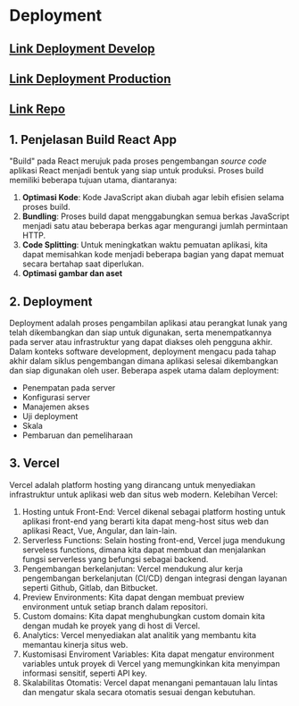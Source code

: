 # Deployment
## [Link Deployment Develop](https://test-deploy-develop.vercel.app/)
## [Link Deployment Production](https://test-deploy-production.vercel.app/)
## [Link Repo](https://github.com/almiramaharani/test-deploy)


## 1. Penjelasan Build React App
"Build" pada React merujuk pada proses pengembangan *source code* aplikasi React menjadi bentuk yang siap untuk produksi. Proses build memiliki beberapa tujuan utama, diantaranya:
1. **Optimasi Kode**: Kode JavaScript akan diubah agar lebih efisien selama proses build.
2. **Bundling**: Proses build dapat menggabungkan semua berkas JavaScript menjadi satu atau beberapa berkas agar mengurangi jumlah permintaan HTTP.
3. **Code Splitting**: Untuk meningkatkan waktu pemuatan aplikasi, kita dapat memisahkan kode menjadi beberapa bagian yang dapat memuat secara bertahap saat diperlukan.
4. **Optimasi gambar dan aset**

## 2. Deployment
Deployment adalah proses pengambilan aplikasi atau perangkat lunak yang telah dikembangkan dan siap untuk digunakan, serta menempatkannya pada server atau infrastruktur yang dapat diakses oleh pengguna akhir. Dalam konteks software development, deployment mengacu pada tahap akhir dalam siklus pengembangan dimana aplikasi selesai dikembangkan dan siap digunakan oleh user. Beberapa aspek utama dalam deployment:
* Penempatan pada server
* Konfigurasi server
* Manajemen akses
* Uji deployment
* Skala
* Pembaruan dan pemeliharaan

## 3. Vercel
Vercel adalah platform hosting yang dirancang untuk menyediakan infrastruktur untuk aplikasi web dan situs web modern. Kelebihan Vercel:
1. Hosting untuk Front-End: Vercel dikenal sebagai platform hosting untuk aplikasi front-end yang berarti kita dapat meng-host situs web dan aplikasi React, Vue, Angular, dan lain-lain.
2. Serverless Functions: Selain hosting front-end, Vercel juga mendukung serveless functions, dimana kita dapat membuat dan menjalankan fungsi serverless yang befungsi sebagai backend.
3. Pengembangan berkelanjutan: Vercel mendukung alur kerja pengembangan berkelanjutan (CI/CD) dengan integrasi dengan layanan seperti Github, Gitlab, dan Bitbucket.
4. Preview Environments: Kita dapat dengan membuat preview environment untuk setiap branch dalam repositori.
5. Custom domains: Kita dapat menghubungkan custom domain kita dengan mudah ke proyek yang di host di Vercel.
6. Analytics: Vercel menyediakan alat analitik yang membantu kita memantau kinerja situs web.
7. Kustomisasi Enviroment Variables: Kita dapat mengatur environment variables untuk proyek di Vercel yang memungkinkan kita menyimpan informasi sensitif, seperti API key.
8. Skalabilitas Otomatis: Vercel dapat menangani pemantauan lalu lintas dan mengatur skala secara otomatis sesuai dengan kebutuhan.